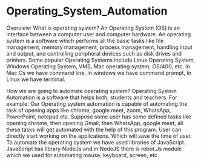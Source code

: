 # Operating_System_Automation

Overview:
What is operating system?
    An Operating System (OS) is an interface between a computer user and computer hardware. An operating system is a software which performs all the basic tasks like file management, memory management, process management, handling input and output, and controlling peripheral devices such as disk drives and printers.
    Some popular Operating Systems include Linux Operating System, Windows Operating System, VMS, Mac operating system, OS/400, etc. 
In Mac Os we have command line, In windows we have command prompt, In Linux we have terminal.

How we are going to automate operating system?
    Operating System Automation is a software that helps both, students and teachers. For example: Our Operating system automation is capable of automating the task of opening apps like chrome, google meet, zoom, WhatsApp, PowerPoint, notepad etc.
    Suppose some user has some defined tasks like opening chrome, then opening Gmail, then WhatsApp, google meet,  all these tasks will get automated with the help of this program.  User can directly start working on the applications. Which will save the time of user.
To automate the operating system we have used libraries of JavaScript. JavaScript has library NodeJs and in NodeJS there is robot.Js module which we used for automating mouse, keyboard, screen, etc.



